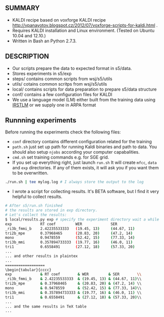 SUMMARY
-------
 * KALDI recipe based on voxforge KALDI recipe http://vpanayotov.blogspot.cz/2012/07/voxforge-scripts-for-kaldi.html .
 * Requires KALDI installation and Linux environment. (Tested on Ubuntu 10.04 and 12.10.)
 * Written in Bash an Python 2.7.3.



DESCRIPTION
-----------
 * Our scripts prepare the data to expected format in s5/data. 
 * Stores experiments in s5/exp
 * steps/ contains common scripts from wsj/s5/utils
 * utils/ cotains common scritps from wsj/s5/utils
 * local/ contains scripts for data preparation to prepare s5/data structure
 * conf/ contains a few configuration files for KALDI
 * We use a language model (LM) either built from the training data using [IRSTLM](http://sourceforge.net/projects/irstlm/)  or we supply one in ARPA format


Runnning experiments
--------------------
Before running the experiments check the following files:
 * `conf` directory contains different configuration related for the training
 * `path.sh` just set up path for running Kaldi binaries and path to data.
    You should also setup `njobs` according your computer capabalities.
 * `cmd.sh` set training commands e.g. for SGE grid.
 * If you set up everything right, just launch `run.sh` It will create `mfcc`, `data` and `exp` directories.
   If any of them exists, it will ask you if you want them to be overwritten.
 ```bash
 ./run.sh | tee mylog.log # I always store the output to the log
 ```
 * I wrote a script for collecting results. 
    It's BETA software, but I find it very helpful to collect results.
 ```bash
# After s5/run.sh finished 
# the results are stored in exp directory.
# Let's collect the results:
$ local/results.py exp # specify the experiment directory wait a while
exp             RT coef         WER             SER
_ri3b_fmmi_b    2.42235533333   (19.45, 13)     (44.67, 11)
tri2b_mpe       0.37968465      (20.83, 20)     (47.2, 14)
mono            0.9478559       (52.42, 15)     (77.33, 14)
tri3b_mmi       0.357894733333  (19.77, 16)     (46.0, 11)
tri1            0.6558491       (27.12, 18)     (57.33, 20)
...
... and other results in plaintex
...
==================
\begin{tabular}{cccc}
exp             & RT coef        & WER         & SER        \\
_ri3b_fmmi_b    & 2.42235533333  & (19.45, 13) & (44.67, 11)\\
tri2b_mpe       & 0.37968465     & (20.83, 20) & (47.2, 14) \\
mono            & 0.9478559      & (52.42, 15) & (77.33, 14)\\
tri3b_mmi       & 0.357894733333 & (19.77, 16) & (46.0, 11) \\
tri1            & 0.6558491      & (27.12, 18) & (57.33, 20)\\
...
... and the same results in TeX table
...

 ```
